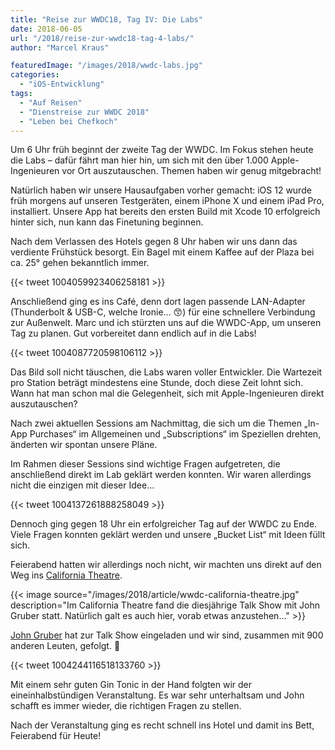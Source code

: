 ```yaml
---
title: "Reise zur WWDC18, Tag IV: Die Labs"
date: 2018-06-05
url: "/2018/reise-zur-wwdc18-tag-4-labs/"
author: "Marcel Kraus"

featuredImage: "/images/2018/wwdc-labs.jpg"
categories:
  - "iOS-Entwicklung"
tags:
  - "Auf Reisen"
  - "Dienstreise zur WWDC 2018"
  - "Leben bei Chefkoch"
---
```


Um 6 Uhr früh beginnt der zweite Tag der WWDC. Im Fokus stehen heute die Labs – dafür fährt man hier hin, um sich mit den über 1.000 Apple-Ingenieuren vor Ort auszutauschen. Themen haben wir genug mitgebracht!

Natürlich haben wir unsere Hausaufgaben vorher gemacht: iOS 12 wurde früh morgens auf unseren Testgeräten, einem iPhone X und einem iPad Pro, installiert. Unsere App hat bereits den ersten Build mit Xcode 10 erfolgreich hinter sich, nun kann das Finetuning beginnen.

Nach dem Verlassen des Hotels gegen 8 Uhr haben wir uns dann das verdiente Frühstück besorgt. Ein Bagel mit einem Kaffee auf der Plaza bei ca. 25° gehen bekanntlich immer.

{{< tweet 1004059923406258181 >}}

<!--more-->

Anschließend ging es ins Café, denn dort lagen passende LAN-Adapter (Thunderbolt & USB-C, welche Ironie… 😙) für eine schnellere Verbindung zur Außenwelt. Marc und ich stürzten uns auf die WWDC-App, um unseren Tag zu planen. Gut vorbereitet dann endlich auf in die Labs!

{{< tweet 1004087720598106112 >}}

Das Bild soll nicht täuschen, die Labs waren voller Entwickler. Die Wartezeit pro Station beträgt mindestens eine Stunde, doch diese Zeit lohnt sich. Wann hat man schon mal die Gelegenheit, sich mit Apple-Ingenieuren direkt auszutauschen?

Nach zwei aktuellen Sessions am Nachmittag, die sich um die Themen „In-App Purchases“ im Allgemeinen und „Subscriptions“ im Speziellen drehten, änderten wir spontan unsere Pläne.

Im Rahmen dieser Sessions sind wichtige Fragen aufgetreten, die anschließend direkt im Lab geklärt werden konnten. Wir waren allerdings nicht die einzigen mit dieser Idee…

{{< tweet 1004137261888258049 >}}

Dennoch ging gegen 18 Uhr ein erfolgreicher Tag auf der WWDC zu Ende. Viele Fragen konnten geklärt werden und unsere „Bucket List“ mit Ideen füllt sich.

Feierabend hatten wir allerdings noch nicht, wir machten uns direkt auf den Weg ins [California Theatre](https://sanjosetheaters.org/theaters/california-theatre/).

{{< image source="/images/2018/article/wwdc-california-theatre.jpg" description="Im California Theatre fand die diesjährige Talk Show mit John Gruber statt. Natürlich galt es auch hier, vorab etwas anzustehen…" >}}

[John Gruber](https://www.twitter.com/gruber) hat zur Talk Show eingeladen und wir sind, zusammen mit 900 anderen Leuten, gefolgt. 😬

{{< tweet 1004244116518133760 >}}

Mit einem sehr guten Gin Tonic in der Hand folgten wir der eineinhalbstündigen Veranstaltung. Es war sehr unterhaltsam und John schafft es immer wieder, die richtigen Fragen zu stellen.

Nach der Veranstaltung ging es recht schnell ins Hotel und damit ins Bett, Feierabend für Heute!
